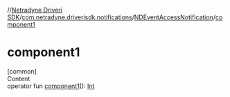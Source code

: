 //[Netradyne Driveri SDK](../../index.md)/[com.netradyne.driverisdk.notifications](../index.md)/[NDEventAccessNotification](index.md)/[component1](component1.md)



# component1  
[common]  
Content  
operator fun [component1](component1.md)(): [Int](https://kotlinlang.org/api/latest/jvm/stdlib/kotlin/-int/index.html)  



